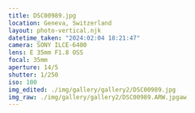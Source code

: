 ```yaml
---
title: DSC00989.jpg
location: Geneva, Switzerland
layout: photo-vertical.njk
datetime_taken: "2024:02:04 18:21:47"
camera: SONY ILCE-6400
lens: E 35mm F1.8 OSS
focal: 35mm
aperture: 14/5
shutter: 1/250
iso: 100
img_edited: ./img/gallery/gallery2/DSC00989.jpg
img_raw: ./img/gallery/gallery2/DSC00989.ARW.jpgaw
---
```


